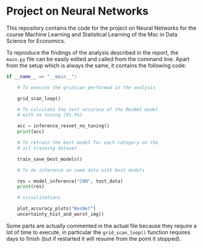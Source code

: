 # Project on Neural Networks

This repository contains the code for the project on Neural Networks for the course 
Machine Learning and Statistical Learning of the Msc in Data Science for Economics.

To reproduce the findings of the analysis described in the report, the `main.py` file 
can be easily edited and called from the command line. Apart from the setup which is
always the same, it contains the following code:

```python
if __name__ == "__main__":

    # To execute the gridscan performed in the analysis

    grid_scan_loop()

    # To calculate the test accuracy of the ResNet model 
    # with no tuning (91.5%) 

    acc = inference_resnet_no_tuning()
    print(acc)

    # To retrain the best model for each category on the 
    # all training dataset  

    train_save_best_models()

    # To do inference on some data with best models

    res = model_inference("CNN", test_data)
    print(res)

    # visualizations

    plot_accuracy_plots("ResNet")
    uncertainty_hist_and_worst_img()
```

Some parts are actually commented in the actual file because they require a lot of
time to execute, in particular the `grid_scan_loop()` function requires days to finish
(but if restarted it will resume from the point it stopped).



